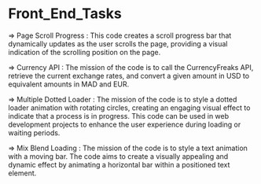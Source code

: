 # Front_End_Tasks

=> Page Scroll Progress : This code creates a scroll progress bar that dynamically updates as the user scrolls the page, providing a visual indication of the scrolling position on the page.

=> Currency API : The mission of the code is to call the CurrencyFreaks API, retrieve the current exchange rates, and convert a given amount in USD to equivalent amounts in MAD and EUR. 

=> Multiple Dotted Loader : The mission of the code is to style a dotted loader animation with rotating circles, creating an engaging visual effect to indicate that a process is in progress. This code can be used in web development projects to enhance the user experience during loading or waiting periods.

=> Mix Blend Loading : The mission of the code is to style a text animation with a moving bar. The code aims to create a visually appealing and dynamic effect by animating a horizontal bar within a positioned text element. 
